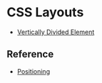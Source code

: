 # CSS Layouts

- [Vertically Divided Element](note-vertically-divided-element/README.md)

## Reference

- [Positioning](https://thoughtbot.com/blog/positioning)
